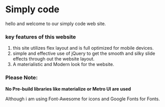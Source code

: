 # Simply code

hello and welcome to our simply code web site.

### key features of this website

1. this site utilizes flex layout and is full optimized for mobile devices.
2. simple and effective use of jQuery to get the smooth and silky slide effects through out the website layout.
3. A materialistic and Modern look for the website.

### Please Note:

**No Pre-build libraries like materialize or Metro UI are used**

Although i am using Font-Awesome for icons and Google Fonts for Fonts.
